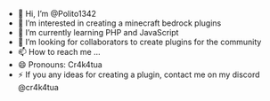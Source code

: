- 👋 Hi, I’m @Polito1342
- 👀 I’m interested in creating a minecraft bedrock plugins
- 🌱 I’m currently learning PHP and JavaScript
- 💞️ I’m looking for collaborators to create plugins for the community 
- 📫 How to reach me ...
- 😄 Pronouns: Cr4k4tua
- ⚡ If you any ideas for creating a plugin, contact me on my discord @cr4k4tua 
